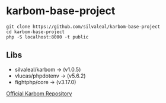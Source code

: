 # karbom-base-project

```
git clone https://github.com/silvaleal/karbom-base-project
cd karbom-base-project
php -S localhost:8000 -t public
```

## Libs
- silvaleal/karbom -> (v1.0.5)
- vlucas/phpdotenv -> (v5.6.2)
- fightphp/core    -> (v3.17.0)

[Official Karbom Repository](https://github.com/silvaleal/karbom)